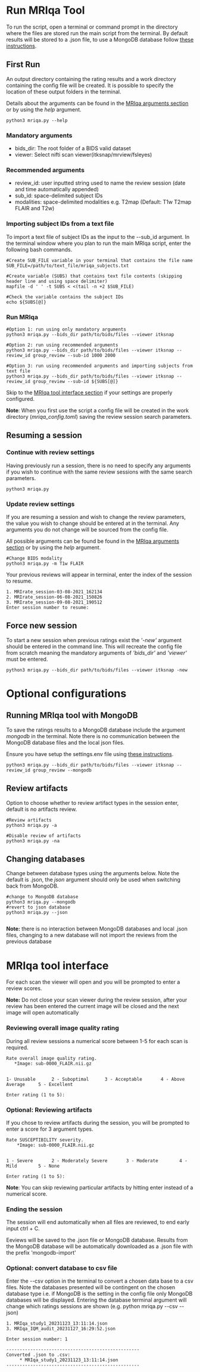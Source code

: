 # Run MRIqa Tool 
To run the script, open a terminal or command prompt in the directory where the files are stored run the main script from the terminal. By default results will be stored to a .json file, to use a MongoDB database follow [these instructions](#optional-configurations).


## First Run
An output directory containing the rating results and a work directory containing the config file will be created. It is possible to specify the location of these output folders in the terminal.

Details about the arguments can be found in the [MRIqa arguments section](./arguments_dict.md) or by using the *help* argument.

```
python3 mriqa.py --help
```

### Mandatory arguments
- bids_dir: The root folder of a BIDS valid dataset
- viewer: Select nifti scan viewer(itksnap/mrview/fsleyes)

### Recommended arguments
- review_id: user inputted string used to name the review session (date and time automatically appended)
- sub_id: space-delimited subject IDs 
- modalities: space-delimited modalities e.g. T2map (Default: T1w  T2map  FLAIR and T2w)

### Importing subject IDs from a text file
To import a text file of subject IDs as the input to the --sub_id argument. In the terminal window where you plan to run the main MRIqa script, enter the following bash commands.

```
#Create SUB_FILE variable in your terminal that contains the file name
SUB_FILE=/path/to/text_file/mriqa_subjects.txt

#Create variable (SUBS) that contains text file contents (skipping header line and using space delimiter)
mapfile -d ' ' -t SUBS < <(tail -n +2 $SUB_FILE)

#Check the variable contains the subject IDs
echo ${SUBS[@]}
```

### Run MRIqa
```
#Option 1: run using only mandatory arguments
python3 mriqa.py --bids_dir path/to/bids/files --viewer itksnap 

#Option 2: run using recommended arguments
python3 mriqa.py --bids_dir path/to/bids/files --viewer itksnap --review_id group_review --sub-id 1000 2000

#Option 3: run using recommended arguments and importing subjects from text file
python3 mriqa.py --bids_dir path/to/bids/files --viewer itksnap --review_id group_review --sub-id ${SUBS[@]}
```

Skip to the [MRIqa tool interface section](#mriqa-tool-interface) if your settings are properly configured.

**Note**: When you first use the script a config file will be created in the work directory (*mriqa_config.toml*) saving the review session search parameters.

## Resuming a session
### Continue with review settings
Having previously run a session, there is no need to specify any arguments if you wish to continue with the same review sessions with the same search parameters.

```
python3 mriqa.py
```

### Update review settings
If you are resuming a session and wish to change the review parameters, the value you wish to change should be entered at in the terminal. Any arguments you do not change will be sourced from the config file. 

All possible arguments can be found be found in the [MRIqa arguments section](./arguments_dict.md) or by using the *help* argument.

```
#Change BIDS modality 
python3 mriqa.py -m T1w FLAIR
```

Your previous reviews will appear in terminal, enter the index of the session to resume. 
 
 ```
1. MRIrate_session-03-08-2021_162134
2. MRIrate_session-06-08-2021_150826
3. MRIrate_session-09-08-2021_190512
Enter session number to resume: 
```

## Force new session
To start a new session when previous ratings exist the *'-new'* argument should be entered in the command line. This will recreate the config file from scratch meaning the mandatory arguments of *'bids_dir'* and *'viewer'* must be entered.

```
python3 mriqa.py --bids_dir path/to/bids/files --viewer itksnap -new
```


# Optional configurations

## Running MRIqa tool with MongoDB
To save the ratings results to a MongoDB database include the argument *mongodb* in the terminal. Note there is no communication between the MongoDB database files and the local json files.

Ensure you have setup the settings.env file using [these instructions](./databases.md).

```
python3 mriqa.py --bids_dir path/to/bids/files --viewer itksnap --review_id group_review --mongodb
```


## Review artifacts
Option to choose whether to review artifact types in the session enter, default is no artifacts review.
```
#Review artifacts
python3 mriqa.py -a

#Disable review of artifacts
python3 mriqa.py -na
```


## Changing databases
Change between database types using the arguments below. Note the default is .json, the *json* argument should only be used when switching back from MongoDB.
```
#change to MongoDB database
python3 mriqa.py --mongodb
#revert to json database
python3 mriqa.py --json


```
**Note:** there is no interaction between MongoDB databases and local .json files, changing to a new database will not import the reviews from the previous database



# MRIqa tool interface

For each scan the viewer will open and you will be prompted to enter a review scores. 

**Note:** Do not close your scan viewer during the review session, after your review has been entered the current image will be closed and the next image will open automatically

### Reviewing overall image quality rating 
During all review sessions a numerical score between 1-5 for each scan is required.
 
 ```
Rate overall image quality rating.
    *Image: sub-0000_FLAIR.nii.gz


1- Unusable      2 - Suboptimal      3 - Acceptable       4 - Above Average     5 - Excellent

Enter rating (1 to 5): 
```

### Optional: Reviewing artifacts
If you chose to review artifacts during the session, you will be prompted to enter a score for 3 argument types. 

```
Rate SUSCEPTIBILITY severity.
    *Image: sub-0000_FLAIR.nii.gz


1 - Severe       2 - Moderately Severe       3 - Moderate        4 - Mild        5 - None

Enter rating (1 to 5): 
```

**Note**: You can skip reviewing particular artifacts by hitting enter instead of a numerical score.

### Ending the session 
The session will end automatically when all files are reviewed, to end early input ctrl + C. 

Eeviews will be saved to the .json file or MongoDB database. Results from the MongoDB database will be automatically downloaded as a .json file with the prefix 'mongodb-import'


### Optional: convert database to csv file
Enter the --csv option in the terminal to convert a chosen data base to a csv files. Note the databases presented will be contingent on the chosen database type i.e. if MongoDB is the setting in the config file only MongoDB databases will be displayed. Entering the database terminal argument will change which ratings sessions are shown (e.g. python mriqa.py --csv --json)

```
1. MRIqa_study1_20231123_13:11:14.json
3. MRIqa_IQM_audit_20231127_16:29:52.json

Enter session number: 1

--------------------------------------------------
Converted .json to .csv:
     * MRIqa_study1_20231123_13:11:14.json
--------------------------------------------------
```


